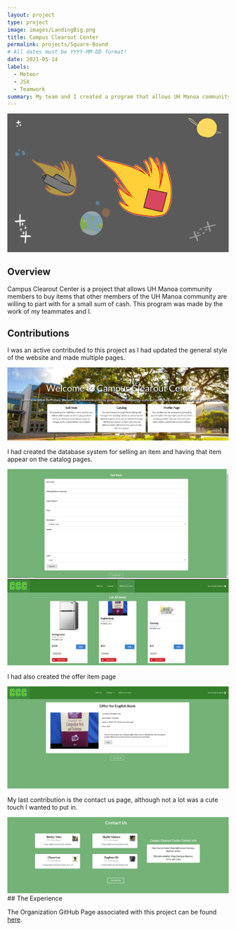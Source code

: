 ```yaml
---
layout: project
type: project
image: images/LandingBig.png
title: Campus Clearout Center
permalink: projects/Square-Bound
# All dates must be YYYY-MM-DD format!
date: 2021-05-14
labels:
  - Meteor
  - JSX
  - Teamwork
summary: My team and I created a program that allows UH Manoa community members to buy items that are new, used, or old
---
```


<img class="ui image" src="../images/SquareBound.png">

## Overview
Campus Clearout Center is a project that allows UH Manoa community members to buy items that other members of the UH Manoa community are willing to part with for a small sum
of cash. This program was made by the work of my teammates and I.

## Contributions
I was an active contributed to this project as I had updated the general style of the website and made multiple pages.

<img class="ui image" src="../images/Landing.png">

I had created the database system for selling an item and having that item appear on the catalog pages.

<img class="ui image" src="../images/Sell.png">
<img class="ui image" src="../images/Catalog.png">

I had also created the offer item page

<img class="ui image" src="../images/Offer.png">

My last contribution is the contact us page, although not a lot was a cute touch I wanted to put in.

<img class="ui image" src="../images/Contact.png">
## The Experience

The Organization GitHub Page associated with this project can be found [here](https://github.com/campus-clearout-center).



